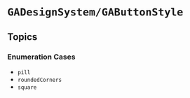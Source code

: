 # ``GADesignSystem/GAButtonStyle``


## Topics

### Enumeration Cases

- ``pill``
- ``roundedCorners``
- ``square``

